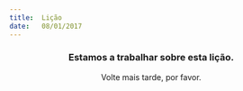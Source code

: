 ```yaml
---
title:  Lição
date:   08/01/2017
---
```


### <center>Estamos a trabalhar sobre esta lição.</center>
<center>Volte mais tarde, por favor.</center>